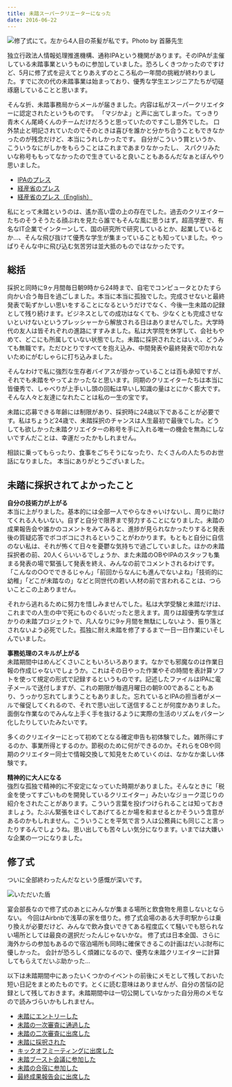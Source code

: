 ```yaml
---
title: 未踏スーパークリエーターになった
date: 2016-06-22
---
```


![修了式にて。左から4人目の茶髪が私です。Photo by 首藤先生](https://img.xar.sh/26826940433_11bd4d6d33_h.jpg)

独立行政法人情報処理推進機構、通称IPAという機関があります。そのIPAが主催している未踏事業というものに参加していました。恐ろしくきつかったのですけど、5月に修了式を迎えてとりあえずのところ私の一年間の挑戦が終わりました。すでに次の代の未踏事業は始まっており、優秀な学生エンジニアたちが切磋琢磨していることと思います。

そんな折、未踏事務局からメールが届きました。内容は私がスーパークリエイターに認定されたというものです。
「マジかよ」と声に出てしまった。てっきり青木くん尾崎くんのチームだけだろうと思っていたのですこし意外でした。
口外禁止と明記されていたのでそのときは喜びを誰かと分かち合うこともできなかったのが残念だけど、本当にうれしかったです。
自分がこういう賞というか、こういうなにがしかをもらうことはこれまであまりなかったし、
スパクリみたいな称号ももってなかったので生きていると良いこともあるんだなぁとぼんやり思いました。

- [IPAのプレス](http://www.ipa.go.jp/about/press/20160602.html)
- [経産省のプレス](http://www.meti.go.jp/press/2016/06/20160602002/20160602002.html)
- [経産省のプレス（English）](http://www.meti.go.jp/english/press/2016/0602_01.html)

私にとって未踏というのは、遙か高い雲の上の存在でした。過去のクリエイターたちのそうそうたる顔ぶれを見たら誰でもそんな風に思うはず。超高学歴で、有名なIT企業でインターンして、国の研究所で研究しているとか、起業しているとか…、そんな飛び抜けて優秀な学生が集まっていることも知っていました。やっぱりそんな中に飛び込む気苦労は並大抵のものではなかったです。

## 総括

採択と同時に9ヶ月間毎日朝9時から24時まで、自宅でコンピュータとひたすら向かい合う毎日を過ごしました。本当に本当に孤独でした。完成させないと最終発表で恥ずかしい思いをすることになるというだけでなく、今後一生未踏の記録として残り続けます。ビジネスとしての成功はなくても、少なくとも完成させないといけないというプレッシャーから解放される日はありませんでした。大学時代の友人は皆それぞれの進路にすすみました。私は大学院を休学して、会社もやめて、どこにも所属していない状態でした。未踏に採択されたとはいえ、どうみても無職です。ただひとりですべてを抱え込み、中間発表や最終発表で叩かれないためにがむしゃらに打ち込みました。

そんなわけで私に強烈な生存者バイアスが掛かっていることは百も承知ですが、それでも未踏をやってよかったなと思います。同期のクリエイターたちは本当に皆優秀で、しゃべりが上手いし頭の回転は早いし知識の量はとにかく膨大です。そんな人々と友達になれたことは私の一生の宝です。

未踏に応募できる年齢には制限があり、採択時に24歳以下であることが必要です。私はちょうど24歳で、未踏採択のチャンスは人生最初で最後でした。どうしても欲しかった未踏クリエイターの称号を手に入れる唯一の機会を無為にしないですんだことは、幸運だったかもしれません。

相談に乗ってもらったり、食事をごちそうになったり、たくさんの人たちのお世話になりました。
本当にありがとうございました。

## 未踏に採択されてよかったこと

**自分の技術力が上がる**<br>
本当に上がりました。基本的には全部一人でやらなきゃいけないし、周りに助けてくれる人もいない。自ずと自分で限界まで努力することになりました。未踏の成果報告会や誰かのコメントをみてみると、進捗が見られなかったりすると発表後の質疑応答でボコボコにされるということがわかります。もともと自分に自信のない私は、それが怖くて日々を憂鬱な気持ちで過ごしていました。ほかの未踏採択者の前、20人くらいいるでしょうか、また未踏のOBやIPAのスタッフも集まる発表の場で緊張して発表を終え、みんなの前でコメントされるわけです。「こんなの○○でできるじゃん」「前回からなんにも進んでないよね」「技術的に幼稚」「どこが未踏なの」などと同世代の若い人材の前で言われることは、つらいことこの上ありません。

それから逃れるために努力を惜しみませんでした。私は大学受験と未踏だけは、これまでの人生の中で死にものぐるいだったと思えます。周りは超優秀な学生ばかりの未踏プロジェクトで、凡人なりに9ヶ月間を無駄にしないよう、振り落とされないよう必死でした。孤独に耐え未踏を修了するまで一日一日作業にいそしんでいました。

**事務処理のスキルが上がる**<br>
未踏期間中はめんどくさいこともいろいろあります。なかでも邪魔なのは作業日報の作成じゃないでしょうか。これはその日やった作業やその時間を表計算ソフトを使って規定の形式で記録するというものです。記述したファイルはIPAに電子メールで送付しますが、これの期限が毎週月曜日の朝9:00であることもあり、うっかり忘れてしまうこともありました。忘れているとIPAの担当者がメールで催促してくれるので、それで思い出して送信することが何度かありました。面倒な作業なのでみんな上手く手を抜けるように実際の生活のリズムをパターン化したりしていたみたいです。

多くのクリエイターにとって初めてとなる確定申告も初体験でした。雑所得にするのか、事業所得とするのか。節税のために何ができるのか。それらをOBや同期のクリエイター同士で情報交換して知見をためていくのは、なかなか楽しい体験です。

**精神的に大人になる**<br>
強烈な孤独で精神的に不安定になっていた時期がありました。そんなときに「税金を使ってすごいものを開発しているクリエイター」みたいなジョーク混じりの紹介をされたことがあります。こういう言葉を投げつけられることは知っておきましょう。たぶん緊張をほぐしてあげてるとか場を和ませるとかそういう含意があるのかもしれません。こういうことを平気で言う人は公務員にも同じこと言ったりするんでしょうね。思い出しても苦々しい気分になります。いまでは大嫌いな企業の一つになりました。

## 修了式

ついに全部終わったんだなという感慨が深いです。

![いただいた盾](https://img.xar.sh/27772415061_59628ba1e3_h.jpg)

宴会部長なので修了式のあとにみんなが集まる場所と飲食物を用意しないとならない。
今回はAirbnbで浅草の家を借りた。修了式会場のある大手町駅からは乗り換えが必要だけど、みんなで飲み食いできてある程度広くて騒いでも怒られない場所としては最良の選択だったんじゃないかな。
修了式は日本全国、さらに海外からの参加もあるので宿泊場所も同時に確保できるこの計画はだいぶ財布に優しかった。
会計が恐ろしく煩雑になるので、優秀な未踏クリエイターに計算してもらえてだいぶ助かった…

以下は未踏期間中にあったいくつかのイベントの前後にメモとして残しておいた短い日記をまとめたものです。とくに読む意味はありませんが、自分の苦悩の記録として残しておきます。未踏期間中は一切公開していなかった自分用のメモなので読みづらいかもしれません。

- [未踏にエントリーした](/post/1466661903/)
- [未踏の一次審査に通過した](/post/1466661977/)
- [未踏の二次審査に出席した](/post/1466662026/)
- [未踏に採択された](/post/1466662070/)
- [キックオフミーティングに出席した](/post/1466662105/)
- [未踏ブースト会議に参加した](/post/1466661816/)
- [未踏の合宿に参加した](/post/1466662146/)
- [最終成果報告会に出席した](/post/1466662248/)
